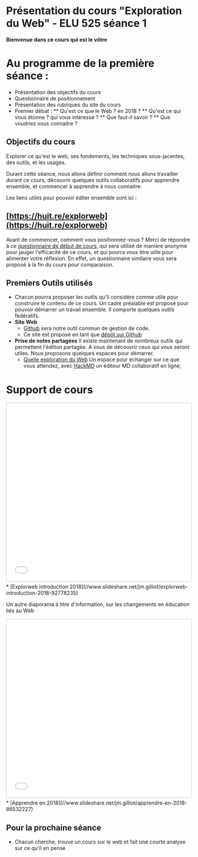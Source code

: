 # Présentation du cours "Exploration du Web" - ELU 525 séance 1

**Bienvenue dans ce cours qui est le vôtre**

# Au programme de la première séance :
* Présentation des objectifs du cours
* Questionnaire de positionnement
* Présentation des rubriques du site du cours
* Premier débat :
** Qu'est ce que le Web ? en 2018 ?
** Qu'est ce qui vous étonne ? qui vous intéresse ?
** Que faut-il savoir ?
** Que voudriez vous connaitre ?

## Objectifs du cours
Explorer ce qu'est le web, ses fondements, les techniques sous-jacentes, des outils, et les usages.

Durant cette séance, nous allons définir comment nous allons travailler durant ce cours, découvrir quelques outils collaboratifs pour apprendre ensemble, et commencer à apprendre à nous connaitre.

Les liens utiles pour pouvoir éditer ensemble sont ici :
## [https://huit.re/explorweb](https://huit.re/explorweb)

Avant de commencer, comment vous positionnez-vous ? Merci de répondre à ce [questionnaire de début de cours](https://goo.gl/forms/Cc21RQLuiW34pZuj1), qui sera utilisé de manière anonyme pour jauger l'efficacité de ce cours, et qui pourra vous être utile pour alimenter votre réflexion. En effet, un questionnaire similaire vous sera proposé à la fin du cours pour comparaison.   

## Premiers Outils utilisés
* Chacun pourra proposer les outils qu'il considère comme utile pour construire le contenu de ce cours.
Un cadre préalable est proposé pour pouvoir démarrer un travail ensemble. Il comporte quelques outils fédératifs.
* **Site Web**
  * [Github](https://github.com/) sera notre outil commun de gestion de code.
  * Ce site est proposé en tant que [dépôt sur Github](https://explorweb.github.io/cours2018A/)
* **Prise de notes partagées**
Il existe maintenant de nombreux outils qui permettent l'édition partagée. A vous de découvrir ceux qui vous seront utiles. Nous proposons quelques espaces pour démarrer.
  * [Quelle exploration du Web](https://huit.re/explorweb) Un espace pour échanger sur ce que vous attendez, avec [HackMD](https://hackmd.io/) un éditeur MD collaboratif en ligne;

# Support de cours
  <iframe src="//www.slideshare.net/slideshow/embed_code/key/jDUCvpvun79jhv" width="595" height="485" frameborder="0" marginwidth="0" marginheight="0" scrolling="no" style="border:1px solid #CCC; border-width:1px; margin-bottom:5px; max-width: 100%;" allowfullscreen> </iframe>
  * [Explorweb introduction 2018](//www.slideshare.net/jm.gilliot/explorweb-introduction-2018-92778235)

  Un autre diaporama à titre d'information, sur les changements en éducation liés au Web
  <iframe src="//www.slideshare.net/slideshow/embed_code/key/1JFQv8Q6bi87NU" width="595" height="485" frameborder="0" marginwidth="0" marginheight="0" scrolling="no" style="border:1px solid #CCC; border-width:1px; margin-bottom:5px; max-width: 100%;" allowfullscreen> </iframe>
  * [Apprendre en 2018](//www.slideshare.net/jm.gilliot/apprendre-en-2018-86532227)

## Pour la prochaine séance
* Chacun cherche, trouve un cours sur le web et fait une courte analyse sur ce qu'il en pense
